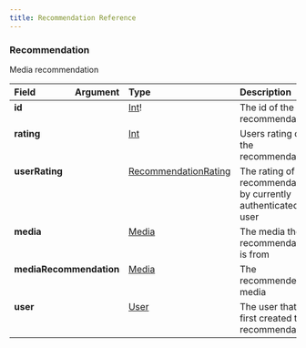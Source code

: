```yaml
---
title: Recommendation Reference
---
```


### Recommendation
Media recommendation
<table>
<thead>
<tr>
<th align="left">Field</th>
<th align="right">Argument</th>
<th align="left">Type</th>
<th align="left">Description</th>
</tr>
</thead>
<tbody>
<tr>
<td colspan="2" valign="top"><strong>id</strong></td>
<td valign="top"><a href="/reference/scalar/int">Int</a>!</td>
<td>
The id of the recommendation
</td>
</tr>
<tr>
<td colspan="2" valign="top"><strong>rating</strong></td>
<td valign="top"><a href="/reference/scalar/int">Int</a></td>
<td>
Users rating of the recommendation
</td>
</tr>
<tr>
<td colspan="2" valign="top"><strong>userRating</strong></td>
<td valign="top"><a href="/reference/enum/recommendationrating">RecommendationRating</a></td>
<td>
The rating of the recommendation by currently authenticated user
</td>
</tr>
<tr>
<td colspan="2" valign="top"><strong>media</strong></td>
<td valign="top"><a href="/reference/object/media">Media</a></td>
<td>
The media the recommendation is from
</td>
</tr>
<tr>
<td colspan="2" valign="top"><strong>mediaRecommendation</strong></td>
<td valign="top"><a href="/reference/object/media">Media</a></td>
<td>
The recommended media
</td>
</tr>
<tr>
<td colspan="2" valign="top"><strong>user</strong></td>
<td valign="top"><a href="/reference/object/user">User</a></td>
<td>
The user that first created the recommendation
</td>
</tr>
</tbody>
</table>